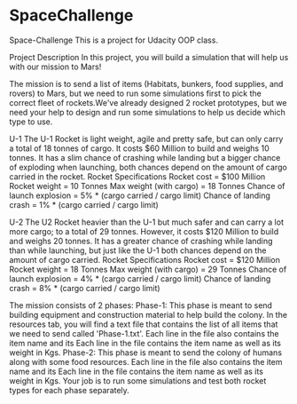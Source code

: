 # SpaceChallenge
Space-Challenge
This is a project for Udacity OOP class.

Project Description
In this project, you will build a simulation that will help us with our mission to Mars!

The mission is to send a list of items (Habitats, bunkers, food supplies, and rovers) to Mars, but we need to run some simulations first to pick the correct fleet of rockets.We've already designed 2 rocket prototypes, but we need your help to design and run some simulations to help us decide which type to use.

U-1
The U-1 Rocket is light weight, agile and pretty safe, but can only carry a total of 18 tonnes of cargo. It costs $60 Million to build and weighs 10 tonnes. It has a slim chance of crashing while landing but a bigger chance of exploding when launching, both chances depend on the amount of cargo carried in the rocket.
Rocket Specifications
Rocket cost = $100 Million
Rocket weight = 10 Tonnes
Max weight (with cargo) = 18 Tonnes
Chance of launch explosion = 5% * (cargo carried / cargo limit)
Chance of landing crash = 1% * (cargo carried / cargo limit)


U-2
The U2 Rocket heavier than the U-1 but much safer and can carry a lot more cargo; to a total of 29 tonnes. However, it costs $120 Million to build and weighs 20 tonnes. It has a greater chance of crashing while landing than while launching, but just like the U-1 both chances depend on the amount of cargo carried. Rocket Specifications
Rocket cost = $120 Million
Rocket weight = 18 Tonnes
Max weight (with cargo) = 29 Tonnes
Chance of launch explosion = 4% * (cargo carried / cargo limit)
Chance of landing crash = 8% * (cargo carried / cargo limit)

The mission consists of 2 phases:
Phase-1:
This phase is meant to send building equipment and construction material to help build the colony. In the resources tab, you will find a text file that contains the list of all items that we need to send called 'Phase-1.txt'. Each line in the file also contains the item name and its Each line in the file contains the item name as well as its weight in Kgs.
Phase-2:
This phase is meant to send the colony of humans along with some food resources. Each line in the file also contains the item name and its Each line in the file contains the item name as well as its weight in Kgs.
Your job is to run some simulations and test both rocket types for each phase separately.
